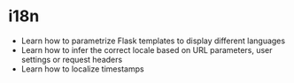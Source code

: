 #  i18n
- Learn how to parametrize Flask templates to display different languages
- Learn how to infer the correct locale based on URL parameters, user settings or request headers
- Learn how to localize timestamps
